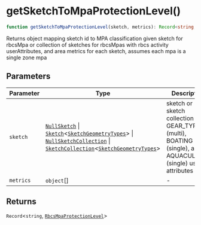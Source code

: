 # getSketchToMpaProtectionLevel()

```ts
function getSketchToMpaProtectionLevel(sketch, metrics): Record<string, RbcsMpaProtectionLevel>
```

Returns object mapping sketch id to MPA classification
given sketch for rbcsMpa or collection of sketches for rbcsMpas with rbcs activity userAttributes,
and area metrics for each sketch, assumes each mpa is a single zone mpa

## Parameters

| Parameter | Type | Description |
| ------ | ------ | ------ |
| `sketch` | [`NullSketch`](../interfaces/NullSketch.md) \| [`Sketch`](../interfaces/Sketch.md)\<[`SketchGeometryTypes`](../type-aliases/SketchGeometryTypes.md)\> \| [`NullSketchCollection`](../interfaces/NullSketchCollection.md) \| [`SketchCollection`](../interfaces/SketchCollection.md)\<[`SketchGeometryTypes`](../type-aliases/SketchGeometryTypes.md)\> | sketch or sketch collection with GEAR_TYPES (multi), BOATING (single), and AQUACULTURE (single) user attributes |
| `metrics` | `object`[] | - |

## Returns

`Record`\<`string`, [`RbcsMpaProtectionLevel`](../type-aliases/RbcsMpaProtectionLevel.md)\>
